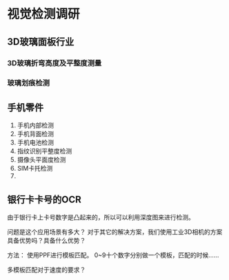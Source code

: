 # 视觉检测调研

## 3D玻璃面板行业

### 3D玻璃折弯高度及平整度测量

### 玻璃划痕检测

## 手机零件

1. 手机内部检测
2. 手机背面检测
3. 手机电池检测
4. 指纹识别平整度检测
5. 摄像头平面度检测
6. SIM卡托检测
7. 

## 银行卡卡号的OCR

由于银行卡上卡号数字是凸起来的，所以可以利用深度图来进行检测。

问题是这个应用场景有多大？
对于其它的解决方案，我们使用工业3D相机的方案具备优势吗？具备什么优势？

方法：
使用PPF进行模板匹配。
0~9十个数字分别做一个模板，匹配的时候……

多模板匹配对于速度的要求？
